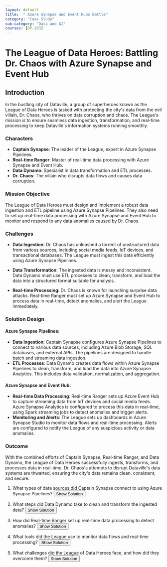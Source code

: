 ```yaml
---
layout: default
title:  " Azure Synapse and Event Hubs Battle"
category: "Case Study"
sub-category: "Data and AI"
courses: [DP-203]
---
```


# The League of Data Heroes: Battling Dr. Chaos with Azure Synapse and Event Hub

## Introduction

In the bustling city of Dataville, a group of superheroes known as the League of Data Heroes is tasked with protecting the city's data from the evil villain, Dr. Chaos, who thrives on data corruption and chaos. The League's mission is to ensure seamless data ingestion, transformation, and real-time processing to keep Dataville's information systems running smoothly.

### Characters
- **Captain Synapse**: The leader of the League, expert in Azure Synapse Pipelines.
- **Real-time Ranger**: Master of real-time data processing with Azure Synapse and Event Hub.
- **Data Dynamo**: Specialist in data transformation and ETL processes.
- **Dr. Chaos**: The villain who disrupts data flows and causes data corruption.


### Mission Objective
The League of Data Heroes must design and implement a robust data ingestion and ETL pipeline using Azure Synapse Pipelines. They also need to set up real-time data processing with Azure Synapse and Event Hub to monitor and respond to any data anomalies caused by Dr. Chaos.


### Challenges
- **Data Ingestion**: Dr. Chaos has unleashed a torrent of unstructured data from various sources, including social media feeds, IoT devices, and transactional databases. The League must ingest this data efficiently using Azure Synapse Pipelines.

- **Data Transformation**: The ingested data is messy and inconsistent. Data Dynamo must use ETL processes to clean, transform, and load the data into a structured format suitable for analysis.

- **Real-time Processing**: Dr. Chaos is known for launching surprise data attacks. Real-time Ranger must set up Azure Synapse and Event Hub to process data in real-time, detect anomalies, and alert the League immediately.

### Solution Design
#### Azure Synapse Pipelines:
- **Data Ingestion**: Captain Synapse configures Azure Synapse Pipelines to connect to various data sources, including Azure Blob Storage, SQL databases, and external APIs. The pipelines are designed to handle batch and streaming data ingestion.
- **ETL Processes**: Data Dynamo creates data flows within Azure Synapse Pipelines to clean, transform, and load the data into Azure Synapse Analytics. This includes data validation, normalization, and aggregation.

#### Azure Synapse and Event Hub:
- **Real-time Data Processing**: Real-time Ranger sets up Azure Event Hub to capture streaming data from IoT devices and social media feeds. Azure Synapse Analytics is configured to process this data in real-time, using Spark streaming jobs to detect anomalies and trigger alerts.
- **Monitoring and Alerts**: The League sets up dashboards in Azure Synapse Studio to monitor data flows and real-time processing. Alerts are configured to notify the League of any suspicious activity or data anomalies.

### Outcome
With the combined efforts of Captain Synapse, Real-time Ranger, and Data Dynamo, the League of Data Heroes successfully ingests, transforms, and processes data in real-time. Dr. Chaos's attempts to disrupt Dataville's data systems are thwarted, ensuring the city's data remains clean, consistent, and secure.





1. What types of data sources did Captain Synapse connect to using Azure Synapse Pipelines? 
   <button onclick="toggleSolution('solution1')">Show Solution</button>
   <div id="solution1" style="display:none;">
     <p>Captain Synapse connected to various data sources, including Azure Blob Storage, SQL databases, and external APIs.</p>
   </div>

2. What steps did Data Dynamo take to clean and transform the ingested data?
   <button onclick="toggleSolution('solution2')">Show Solution</button>
   <div id="solution2" style="display:none;">
     <p>Data Dynamo used ETL processes to clean, transform, and load the data into Azure Synapse Analytics. This included data validation, normalization, and aggregation.</p>
   </div>

3. How did Real-time Ranger set up real-time data processing to detect anomalies?
   <button onclick="toggleSolution('solution3')">Show Solution</button>
   <div id="solution3" style="display:none;">
     <p>Real-time Ranger set up Azure Event Hub to capture streaming data from IoT devices and social media feeds. Azure Synapse Analytics was configured to process this data in real-time using Spark streaming jobs to detect anomalies and trigger alerts.</p>
   </div>

4. What tools did the League use to monitor data flows and real-time processing?
   <button onclick="toggleSolution('solution4')">Show Solution</button>
   <div id="solution4" style="display:none;">
     <p>The League used dashboards in Azure Synapse Studio to monitor data flows and real-time processing. They also set up alerts to notify them of any suspicious activity or data anomalies.</p>
   </div>

5. What challenges did the League of Data Heroes face, and how did they overcome them?
   <button onclick="toggleSolution('solution5')">Show Solution</button>
   <div id="solution5" style="display:none;">
     <p>The League faced challenges such as ingesting unstructured data from various sources, cleaning and transforming messy data, and detecting real-time anomalies. They overcame these challenges by using Azure Synapse Pipelines for efficient data ingestion, ETL processes for data transformation, and Azure Event Hub with Spark streaming jobs for real-time processing and anomaly detection.</p>
   </div>

   <script>
     function toggleSolution(id) {
  var element = document.getElementById(id);
  if (element.style.display === "none") {
    element.style.display = "block";
  } else {
    element.style.display = "none";
  }
}
   </script>
